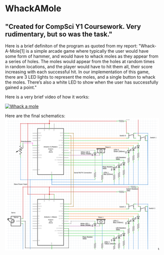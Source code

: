 # WhackAMole
## "Created for CompSci Y1 Coursework. Very rudimentary, but so was the task."
Here is a brief definiton of the program as quoted from my report:
"Whack-A-Mole[1] is a simple arcade game where typically the user would have some form of hammer, and would have to whack moles as they appear from a series of holes. The moles would appear from the holes at random times in random locations, and the player would have to hit them all, their score increasing with each successful hit. In our implementation of this game, there are 3 LED lights to represent the moles, and a single button to whack the moles. There’s also a white LED to show when the user has successfully gained a point."

Here is a very brief video of how it works:

[![Whack a mole](https://img.youtube.com/vi/9QGh1iv4xlI/0.jpg)](https://www.youtube.com/watch?v=9QGh1iv4xlI)

Here are the final schematics:
![](https://raw.githubusercontent.com/Mallington/WhackAMole/master/Screenshot%202018-11-22%20at%2020.30.46.png)
